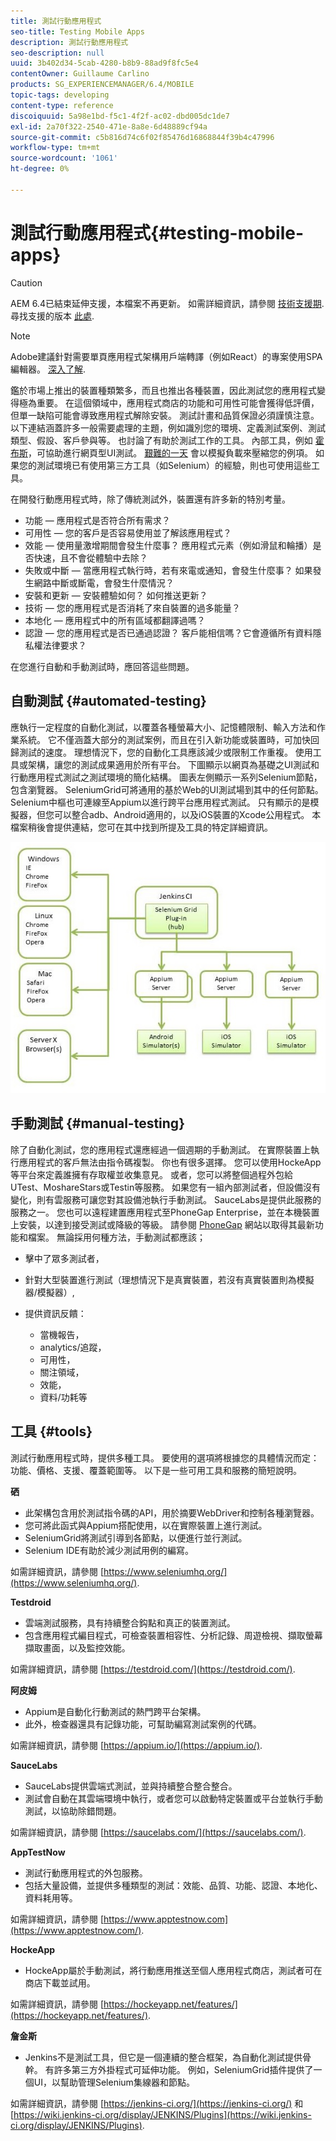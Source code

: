 ```yaml
---
title: 測試行動應用程式
seo-title: Testing Mobile Apps
description: 測試行動應用程式
seo-description: null
uuid: 3b402d34-5cab-4280-b8b9-88ad9f8fc5e4
contentOwner: Guillaume Carlino
products: SG_EXPERIENCEMANAGER/6.4/MOBILE
topic-tags: developing
content-type: reference
discoiquuid: 5a98e1bd-f5c1-4f2f-ac02-dbd005dc1de7
exl-id: 2a70f322-2540-471e-8a8e-6d48889cf94a
source-git-commit: c5b816d74c6f02f85476d16868844f39b4c47996
workflow-type: tm+mt
source-wordcount: '1061'
ht-degree: 0%

---
```


# 測試行動應用程式{#testing-mobile-apps}

>[!CAUTION]
>
>AEM 6.4已結束延伸支援，本檔案不再更新。 如需詳細資訊，請參閱 [技術支援期](https://helpx.adobe.com//tw/support/programs/eol-matrix.html). 尋找支援的版本 [此處](https://experienceleague.adobe.com/docs/).

>[!NOTE]
>
>Adobe建議針對需要單頁應用程式架構用戶端轉譯（例如React）的專案使用SPA編輯器。 [深入了解](/help/sites-developing/spa-overview.md).

鑑於市場上推出的裝置種類繁多，而且也推出各種裝置，因此測試您的應用程式變得極為重要。 在這個領域中，應用程式商店的功能和可用性可能會獲得低評價，但單一缺陷可能會導致應用程式解除安裝。 測試計畫和品質保證必須謹慎注意。 以下連結涵蓋許多一般需要處理的主題，例如識別您的環境、定義測試案例、測試類型、假設、客戶參與等。 也討論了有助於測試工作的工具。 內部工具，例如 [霍布斯](/help/sites-developing/hobbes.md)，可協助進行網頁型UI測試。 [艱難的一天](/help/sites-developing/tough-day.md) 會以模擬負載來壓縮您的例項。 如果您的測試環境已有使用第三方工具（如Selenium）的經驗，則也可使用這些工具。

在開發行動應用程式時，除了傳統測試外，裝置還有許多新的特別考量。

* 功能 — 應用程式是否符合所有需求？
* 可用性 — 您的客戶是否容易使用並了解該應用程式？
* 效能 — 使用量激增期間會發生什麼事？ 應用程式元素（例如滑鼠和輪播）是否快速，且不會從體驗中去除？
* 失敗或中斷 — 當應用程式執行時，若有來電或通知，會發生什麼事？ 如果發生網路中斷或斷電，會發生什麼情況？
* 安裝和更新 — 安裝體驗如何？ 如何推送更新？
* 技術 — 您的應用程式是否消耗了來自裝置的過多能量？
* 本地化 — 應用程式中的所有區域都翻譯過嗎？
* 認證 — 您的應用程式是否已通過認證？ 客戶能相信嗎？它會遵循所有資料隱私權法律要求？

在您進行自動和手動測試時，應回答這些問題。

## 自動測試 {#automated-testing}

應執行一定程度的自動化測試，以覆蓋各種螢幕大小、記憶體限制、輸入方法和作業系統。 它不僅涵蓋大部分的測試案例，而且在引入新功能或裝置時，可加快回歸測試的速度。 理想情況下，您的自動化工具應該減少或限制工作重複。 使用工具或架構，讓您的測試成果適用於所有平台。 下圖顯示以網頁為基礎之UI測試和行動應用程式測試之測試環境的簡化結構。 圖表左側顯示一系列Selenium節點，包含瀏覽器。 SeleniumGrid可將通用的基於Web的UI測試場到其中的任何節點。 Selenium中樞也可連線至Appium以進行跨平台應用程式測試。 只有顯示的是模擬器，但您可以整合adb、Android適用的，以及iOS裝置的Xcode公用程式。 本檔案稍後會提供連結，您可在其中找到所提及工具的特定詳細資訊。

![chlimage_1](assets/chlimage_1.jpeg)

## 手動測試 {#manual-testing}

除了自動化測試，您的應用程式還應經過一個週期的手動測試。 在實際裝置上執行應用程式的客戶無法由指令碼複製。 你也有很多選擇。 您可以使用HockeApp等平台來定義誰擁有存取權並收集意見。 或者，您可以將整個過程外包給UTest、MoshareStars或Testin等服務。 如果您有一組內部測試者，但設備沒有變化，則有雲服務可讓您對其設備池執行手動測試。 SauceLabs是提供此服務的服務之一。 您也可以遠程建置應用程式至PhoneGap Enterprise，並在本機裝置上安裝，以達到接受測試或降級的等級。 請參閱 [PhoneGap](https://phonegap.com/) 網站以取得其最新功能和檔案。 無論採用何種方法，手動測試都應該；

* 擊中了眾多測試者，
* 針對大型裝置進行測試（理想情況下是真實裝置，若沒有真實裝置則為模擬器/模擬器）,
* 提供資訊反饋：

   * 當機報告，
   * analytics/追蹤，
   * 可用性，
   * 關注領域，
   * 效能，
   * 資料/功耗等

## 工具 {#tools}

測試行動應用程式時，提供多種工具。 要使用的選項將根據您的具體情況而定：功能、價格、支援、覆蓋範圍等。 以下是一些可用工具和服務的簡短說明。

**硒**

* 此架構包含用於測試指令碼的API，用於摘要WebDriver和控制各種瀏覽器。
* 您可將此函式與Appium搭配使用，以在實際裝置上進行測試。
* SeleniumGrid將測試引導到各節點，以便進行並行測試。
* Selenium IDE有助於減少測試用例的編寫。

如需詳細資訊，請參閱 [https://www.seleniumhq.org/](https://www.seleniumhq.org/).

**Testdroid**

* 雲端測試服務，具有持續整合鈎點和真正的裝置測試。
* 包含應用程式編目程式，可檢查裝置相容性、分析記錄、周遊檢視、擷取螢幕擷取畫面，以及監控效能。

如需詳細資訊，請參閱 [https://testdroid.com/](https://testdroid.com/).

**阿皮姆**

* Appium是自動化行動測試的熱門跨平台架構。
* 此外，檢查器還具有記錄功能，可幫助編寫測試案例的代碼。

如需詳細資訊，請參閱 [https://appium.io/](https://appium.io/).

**SauceLabs**

* SauceLabs提供雲端式測試，並與持續整合整合整合。
* 測試會自動在其雲端環境中執行，或者您可以啟動特定裝置或平台並執行手動測試，以協助除錯問題。

如需詳細資訊，請參閱 [https://saucelabs.com/](https://saucelabs.com/).

**AppTestNow**

* 測試行動應用程式的外包服務。
* 包括大量設備，並提供多種類型的測試：效能、品質、功能、認證、本地化、資料耗用等。

如需詳細資訊，請參閱 [https://www.apptestnow.com](https://www.apptestnow.com/).

**HockeApp**

* HockeApp屬於手動測試，將行動應用推送至個人應用程式商店，測試者可在商店下載並試用。

如需詳細資訊，請參閱 [https://hockeyapp.net/features/](https://hockeyapp.net/features/).

**詹金斯**

* Jenkins不是測試工具，但它是一個連續的整合框架，為自動化測試提供骨幹。 有許多第三方外掛程式可延伸功能。 例如，SeleniumGrid插件提供了一個UI，以幫助管理Selenium集線器和節點。

如需詳細資訊，請參閱 [https://jenkins-ci.org/](https://jenkins-ci.org/) 和 [https://wiki.jenkins-ci.org/display/JENKINS/Plugins](https://wiki.jenkins-ci.org/display/JENKINS/Plugins).
